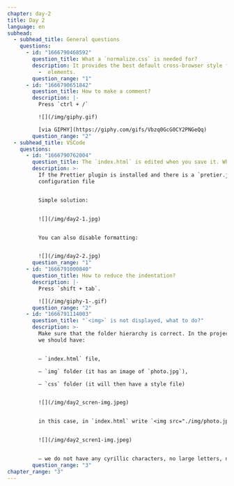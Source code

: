 ```yaml
---
chapter: day-2
title: Day 2
language: en
subhead:
  - subhead_title: General questions
    questions:
      - id: "1666790468592"
        question_title: W﻿hat a `normalize.css` is needed for?
        description: It provides the best default cross-browser style for `HTML`
          -  elements.
        question_range: "1"
      - id: "1666790651842"
        question_title: How to make a comment?
        description: |-
          P﻿ress `ctrl + /`

          ![](/img/giphy.gif)

          [via GIPHY](https://giphy.com/gifs/Vbzq0GcG0CY2PNGeQq)
        question_range: "2"
  - subhead_title: VSCode
    questions:
      - id: "1666790762004"
        question_title: The `index.html` is edited when you save it. What to do?
        description: >-
          If the Prettier plugin is installed and there is a `pretier.json`
          configuration file


          Simple solution:


          ![](/img/day2-1.jpg)


          You can also disable formatting:


          ![](/img/day2-2.jpg)
        question_range: "1"
      - id: "1666791000840"
        question_title: How to reduce the indentation?
        description: |-
          P﻿ress `shift + tab`.

          ![](/img/giphy-1-.gif)
        question_range: "2"
      - id: "1666791114003"
        question_title: "`<﻿img>` is not displayed, what to do?"
        description: >-
          Make sure that the folder hierarchy is correct. In the project folder
          we should have:


          – `index.html` file,

          – `img` folder (it has an image of `photo.jpg`),

          – `css` folder (it will then have a style file)


          ![](/img/day2_scren-img.jpeg)


          in this case, in `index.html` write `<img src="./img/photo.jpg" alt="my photo">`


          ![](/img/day2_scren1-img.jpeg)


          – we do not have any cyrillic characters, no large letters, no filenames or folders
        question_range: "3"
chapter_range: "3"
---
```

